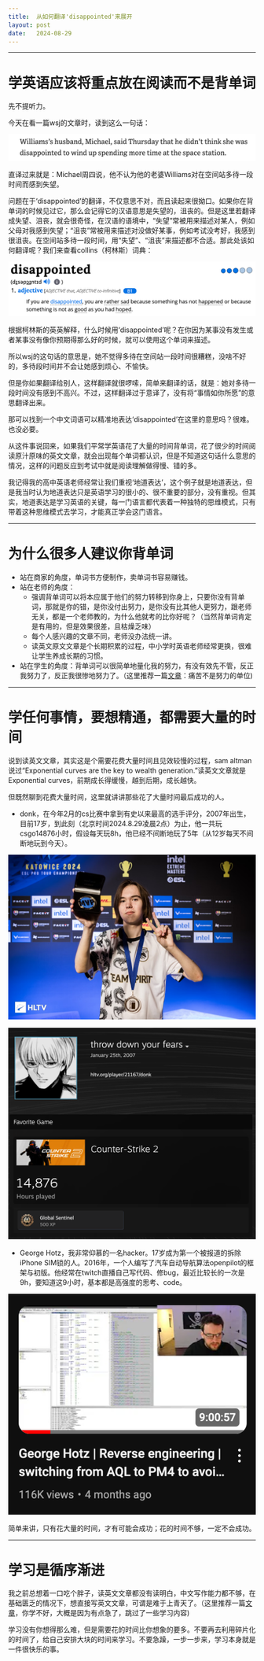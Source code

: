 ```yaml
---
title:  从如何翻译'disappointed'来展开
layout: post
date:   2024-08-29
---
```


---
# 学英语应该将重点放在阅读而不是背单词

先不提听力。

今天在看一篇wsj的文章时，读到这么一句话：

![](/images/image.png)

直译过来就是：Michael周四说，他不认为他的老婆Williams对在空间站多待一段时间而感到失望。

问题在于‘disappointed’的翻译，不仅意思不对，而且读起来很拗口。如果你在背单词的时候见过它，那么会记得它的汉语意思是失望的，沮丧的。但是这里若翻译成失望、沮丧，就会很奇怪，在汉语的语境中，“失望”常被用来描述对某人，例如父母对我感到失望；“沮丧”常被用来描述对没做好某事，例如考试没考好，我感到很沮丧。在空间站多待一段时间，用“失望”、“沮丧”来描述都不合适。那此处该如何翻译呢？我们来查看collins（柯林斯）词典：

![](/images/image-2.png)

根据柯林斯的英英解释，什么时候用‘disappointed’呢？在你因为某事没有发生或者某事没有像你预期得那么好的时候，就可以使用这个单词来描述。

所以wsj的这句话的意思是，她不觉得多待在空间站一段时间很糟糕，没啥不好的，多待段时间并不会让她感到烦心、不愉快。

但是你如果翻译给别人，这样翻译就很啰嗦，简单来翻译的话，就是：她对多待一段时间没有感到不高兴。不过，这样翻译过于意译了，没有将“事情如你所愿”的意思翻译出来。

那可以找到一个中文词语可以精准地表达‘disappointed’在这里的意思吗？很难。也没必要。

从这件事说回来，如果我们平常学英语花了大量的时间背单词，花了很少的时间阅读原汁原味的英文文章，就会出现每个单词都认识，但是不知道这句话什么意思的情况，这样的问题反应到考试中就是阅读理解做得慢、错的多。

我记得我的高中英语老师经常让我们重视‘地道表达’，这个例子就是地道表达，但是我当时认为地道表达只是英语学习的很小的、很不重要的部分，没有重视。但其实，地道表达是学习英语的关键，每一门语言都代表着一种独特的思维模式，只有带着这种思维模式去学习，才能真正学会这门语言。

---
# 为什么很多人建议你背单词

- 站在商家的角度，单词书方便制作，卖单词书容易赚钱。
- 站在老师的角度：
    - 强调背单词可以将本应属于他们的努力转移到你身上，只要你没有背单词，那就是你的错，是你没付出努力，是你没有比其他人更努力，跟老师无关，都是一个老师教的，为什么他就考的比你好呢？（当然背单词肯定是有用的，但是效果很差，且枯燥乏味）
    - 每个人感兴趣的文章不同，老师没办法统一讲。
    - 读英文原文文章是个长期积累的过程，中小学时英语老师经常更换，很难让学生养成长期的习惯。
- 站在学生的角度：背单词可以很简单地量化我的努力，有没有效先不管，反正我努力了，反正我很惨地努力了。（这里推荐一篇[文章](https://www.lesswrong.com/posts/bx3gkHJehRCYZAF3r/pain-is-not-the-unit-of-effort)：痛苦不是努力的单位)

---
# 学任何事情，要想精通，都需要大量的时间

说到读英文文章，其实这是个需要花费大量时间且见效较慢的过程，sam altman说过“Exponential curves are the key to wealth generation.”读英文文章就是Exponential curves，前期成长得缓慢，越到后期，成长越快。

但既然聊到花费大量时间，这里就讲讲那些花了大量时间最后成功的人。

- donk，在今年2月的cs比赛中拿到有史以来最高的选手评分，2007年出生，目前17岁，到此刻（北京时间2024.8.29凌晨2点）为止，他一共玩csgo14876小时，假设每天玩8h，他已经不间断地玩了5年（从12岁每天不间断地玩到今天）。

![](/images/image-4.png)

![](/images/image-3.png)

- George Hotz，我非常仰慕的一名hacker。17岁成为第一个被报道的拆除iPhone SIM锁的人。2016年，一个人编写了汽车自动导航算法openpilot的框架与初版。他经常在twitch直播自己写代码、修bug，最近比较长的一次是9h，要知道这9小时，基本都是高强度的思考、code。

![](/images/image-5.png)

简单来讲，只有花大量的时间，才有可能会成功；花的时间不够，一定不会成功。

---
# 学习是循序渐进

我之前总想着一口吃个胖子，读英文文章都没有读明白，中文写作能力都不够，在基础匮乏的情况下，想直接写英文文章，可谓是难于上青天了。（这里推荐一篇[文章](https://lelouch.dev/blog/you-are-probably-not-dumb/)，你学不好，大概是因为有点急了，跳过了一些学习内容)

学习没有你想得那么难，但是需要花的时间比你想象的要多。不要再去利用碎片化的时间了，给自己安排大块的时间来学习。不要急躁，一步一步来，学习本身就是一件很快乐的事。